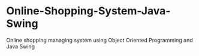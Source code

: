 # Online-Shopping-System-Java-Swing
Online shopping managing system using Object Oriented Programming and Java Swing
